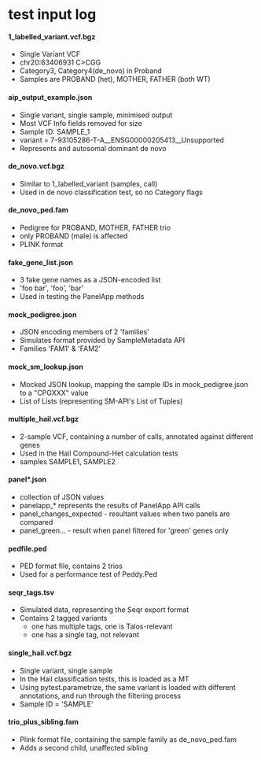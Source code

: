 # test input log

#### 1_labelled_variant.vcf.bgz

- Single Variant VCF
- chr20:63406931 C>CGG
- Category3, Category4(de_novo) in Proband
- Samples are PROBAND (het), MOTHER, FATHER (both WT)

#### aip_output_example.json

- Single variant, single sample, minimised output
- Most VCF Info fields removed for size
- Sample ID: SAMPLE_1
- variant = 7-93105286-T-A__ENSG00000205413__Unsupported
- Represents and autosomal dominant de novo

#### de_novo.vcf.bgz

- Similar to 1_labelled_variant (samples, call)
- Used in de novo classification test, so no Category flags

#### de_novo_ped.fam

- Pedigree for PROBAND, MOTHER, FATHER trio
- only PROBAND (male) is affected
- PLINK format

#### fake_gene_list.json

- 3 fake gene names as a JSON-encoded list
- 'foo bar', 'foo', 'bar'
- Used in testing the PanelApp methods

#### mock_pedigree.json

- JSON encoding members of 2 'families'
- Simulates format provided by SampleMetadata API
- Families 'FAM1' & 'FAM2'

#### mock_sm_lookup.json

- Mocked JSON lookup, mapping the sample IDs in mock_pedigree.json to a "CPGXXX" value
- List of Lists (representing SM-API's List of Tuples)

#### multiple_hail.vcf.bgz

- 2-sample VCF, containing a number of calls, annotated against different genes
- Used in the Hail Compound-Het calculation tests
- samples SAMPLE1, SAMPLE2

#### panel*.json

- collection of JSON values
- panelapp_* represents the results of PanelApp API calls
- panel_changes_expected - resultant values when two panels are compared
- panel_green... - result when panel filtered for 'green' genes only

#### pedfile.ped

- PED format file, contains 2 trios
- Used for a performance test of Peddy.Ped

#### seqr_tags.tsv

- Simulated data, representing the Seqr export format
- Contains 2 tagged variants
    - one has multiple tags, one is Talos-relevant
    - one has a single tag, not relevant

#### single_hail.vcf.bgz

- Single variant, single sample
- In the Hail classification tests, this is loaded as a MT
- Using pytest.parametrize, the same variant is loaded with different annotations, and run through the filtering process
- Sample ID = 'SAMPLE'

#### trio_plus_sibling.fam

- Plink format file, containing the sample family as de_novo_ped.fam
- Adds a second child, unaffected sibling
